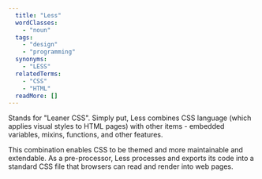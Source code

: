 ```yaml
---
  title: "Less"
  wordClasses: 
    - "noun"
  tags: 
    - "design"
    - "programming"
  synonyms: 
    - "LESS"
  relatedTerms: 
    - "CSS"
    - "HTML"
  readMore: []
---
```

Stands for "Leaner CSS". Simply put, Less combines CSS language (which applies visual styles to HTML pages) with other items - embedded variables, mixins, functions, and other features. 

This combination enables CSS to be themed and more maintainable and extendable. As a pre-processor, Less processes and exports its code into a standard CSS file that browsers can read and render into web pages.
